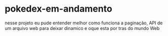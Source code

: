 # pokedex-em-andamento
nesse projeto eu pude entender melhor como funciona a paginação, API de um arquivo web para deixar dinamico e oque esta por tras do mundo Web
